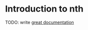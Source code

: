 # Introduction to nth

TODO: write [great documentation](http://jacobian.org/writing/what-to-write/)
